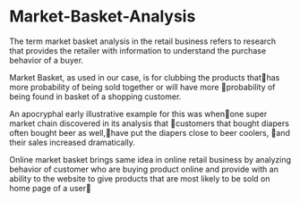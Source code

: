 Market-Basket-Analysis
======================

The term market basket analysis in the retail business refers to research that provides the retailer with information to understand the purchase behavior of a buyer.

Market Basket, as used in our case, is for clubbing the products thathas more probability of being sold together or will have more probability of being found in basket of  a shopping customer.

An apocryphal early illustrative example for this was whenone super market chain discovered in its analysis that customers that bought diapers often bought beer as well,have put the diapers close to beer coolers, and their sales increased dramatically.

Online market basket brings same idea in online retail business by analyzing behavior of customer who are buying product online and provide with an ability to the website to give products that are most likely to be sold on home page of a user

